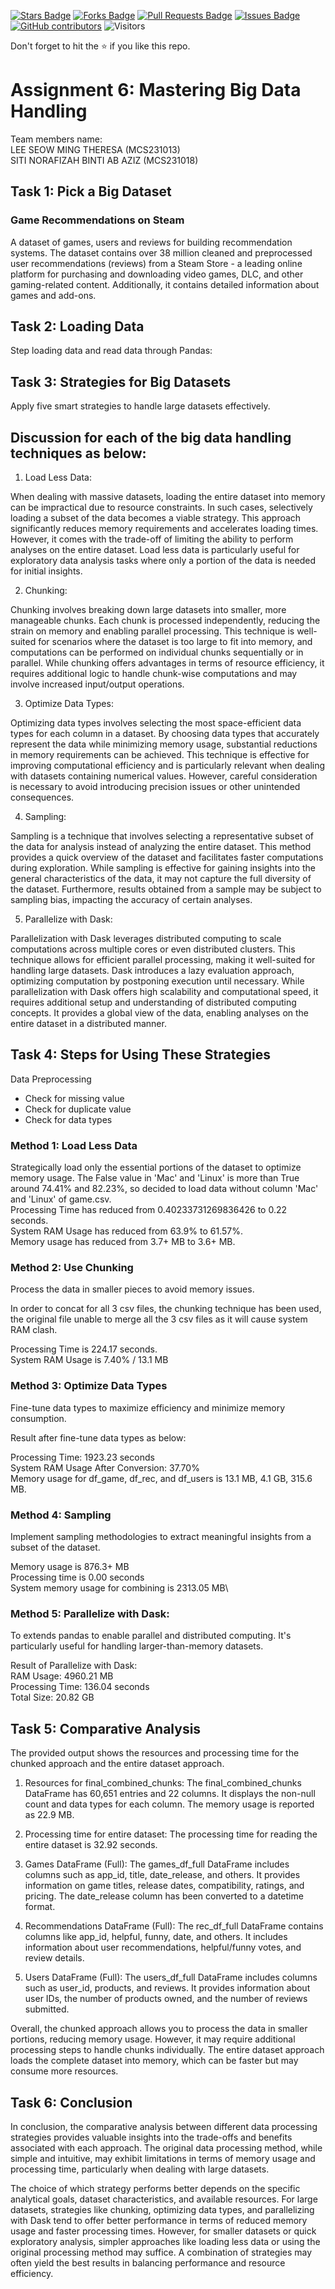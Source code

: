 <a href="https://github.com/drshahizan/Python-big-data/stargazers"><img src="https://img.shields.io/github/stars/drshahizan/Python-big-data" alt="Stars Badge"/></a>
<a href="https://github.com/drshahizan/Python-big-data/network/members"><img src="https://img.shields.io/github/forks/drshahizan/Python-big-data" alt="Forks Badge"/></a>
<a href="https://github.com/drshahizan/Python-big-data/pulls"><img src="https://img.shields.io/github/issues-pr/drshahizan/Python-big-data" alt="Pull Requests Badge"/></a>
<a href="https://github.com/drshahizan/Python-big-data/issues"><img src="https://img.shields.io/github/issues/drshahizan/Python-big-data" alt="Issues Badge"/></a>
<a href="https://github.com/drshahizan/Python-big-data/graphs/contributors"><img alt="GitHub contributors" src="https://img.shields.io/github/contributors/drshahizan/Python-big-data?color=2b9348"></a>
![Visitors](https://api.visitorbadge.io/api/visitors?path=https%3A%2F%2Fgithub.com%2Fdrshahizan%2FPython-big-data&labelColor=%23d9e3f0&countColor=%23697689&style=flat)

Don't forget to hit the :star: if you like this repo.

# Assignment 6: Mastering Big Data Handling

Team members name:\
LEE SEOW MING THERESA (MCS231013)\
SITI NORAFIZAH BINTI AB AZIZ (MCS231018)

## Task 1: Pick a Big Dataset

### Game Recommendations on Steam

A dataset of games, users and reviews for building recommendation systems.
The dataset contains over 38 million cleaned and preprocessed user recommendations (reviews) from a Steam Store - a leading online platform for purchasing and downloading video games, DLC, and other gaming-related content. Additionally, it contains detailed information about games and add-ons.

## Task 2: Loading Data
Step loading data and read data through Pandas:

## Task 3: Strategies for Big Datasets

Apply five smart strategies to handle large datasets effectively.


## Discussion for each of the big data handling techniques as below:

1. Load Less Data:

When dealing with massive datasets, loading the entire dataset into memory can be impractical due to resource constraints. In such cases, selectively loading a subset of the data becomes a viable strategy. This approach significantly reduces memory requirements and accelerates loading times. However, it comes with the trade-off of limiting the ability to perform analyses on the entire dataset. Load less data is particularly useful for exploratory data analysis tasks where only a portion of the data is needed for initial insights.

2. Chunking:

Chunking involves breaking down large datasets into smaller, more manageable chunks. Each chunk is processed independently, reducing the strain on memory and enabling parallel processing. This technique is well-suited for scenarios where the dataset is too large to fit into memory, and computations can be performed on individual chunks sequentially or in parallel. While chunking offers advantages in terms of resource efficiency, it requires additional logic to handle chunk-wise computations and may involve increased input/output operations.

3. Optimize Data Types:

Optimizing data types involves selecting the most space-efficient data types for each column in a dataset. By choosing data types that accurately represent the data while minimizing memory usage, substantial reductions in memory requirements can be achieved. This technique is effective for improving computational efficiency and is particularly relevant when dealing with datasets containing numerical values. However, careful consideration is necessary to avoid introducing precision issues or other unintended consequences.

4. Sampling:

Sampling is a technique that involves selecting a representative subset of the data for analysis instead of analyzing the entire dataset. This method provides a quick overview of the dataset and facilitates faster computations during exploration. While sampling is effective for gaining insights into the general characteristics of the data, it may not capture the full diversity of the dataset. Furthermore, results obtained from a sample may be subject to sampling bias, impacting the accuracy of certain analyses.

5. Parallelize with Dask:

Parallelization with Dask leverages distributed computing to scale computations across multiple cores or even distributed clusters. This technique allows for efficient parallel processing, making it well-suited for handling large datasets. Dask introduces a lazy evaluation approach, optimizing computation by postponing execution until necessary. While parallelization with Dask offers high scalability and computational speed, it requires additional setup and understanding of distributed computing concepts. It provides a global view of the data, enabling analyses on the entire dataset in a distributed manner.


## Task 4: Steps for Using These Strategies

Data Preprocessing
- Check for missing value
- Check for duplicate value
- Check for data types

### Method 1: Load Less Data

Strategically load only the essential portions of the dataset to optimize memory usage.
The False value in 'Mac' and 'Linux' is more than True around 74.41% and 82.23%, so decided to load data without column 'Mac' and 'Linux' of game.csv.\
Processing Time has reduced from 0.40233731269836426 to 0.22 seconds.\
System RAM Usage has reduced from 63.9% to 61.57%.\
Memory usage has reduced from 3.7+ MB to 3.6+ MB.


### Method 2: Use Chunking

Process the data in smaller pieces to avoid memory issues.

In order to concat for all 3 csv files, the chunking technique has been used, the original file unable to merge all the 3 csv files as it will cause system RAM clash.

Processing Time is 224.17 seconds.\
System RAM Usage is 7.40% / 13.1 MB

### Method 3: Optimize Data Types
Fine-tune data types to maximize efficiency and minimize memory consumption.

Result after fine-tune data types as below:

Processing Time: 1923.23 seconds\
System RAM Usage After Conversion: 37.70%\
Memory usage for df_game, df_rec, and df_users is 13.1 MB, 4.1 GB, 315.6 MB.

### Method 4: Sampling
 Implement sampling methodologies to extract meaningful insights from a subset of the dataset.

Memory usage is 876.3+ MB\
Processing time is 0.00 seconds\
System memory usage for combining is 2313.05 MB\

### Method 5: Parallelize with Dask:
To extends pandas to enable parallel and distributed computing. It's particularly useful for handling larger-than-memory datasets.

Result of Parallelize with Dask:\
RAM Usage: 4960.21 MB\
Processing Time: 136.04 seconds\
Total Size: 20.82 GB

## Task 5: Comparative Analysis

The provided output shows the resources and processing time for the chunked approach and the entire dataset approach.

1. Resources for final_combined_chunks:
The final_combined_chunks DataFrame has 60,651 entries and 22 columns.
It displays the non-null count and data types for each column.
The memory usage is reported as 22.9 MB.

2. Processing time for entire dataset:
The processing time for reading the entire dataset is 32.92 seconds.

3. Games DataFrame (Full):
The games_df_full DataFrame includes columns such as app_id, title, date_release, and others.
It provides information on game titles, release dates, compatibility, ratings, and pricing.
The date_release column has been converted to a datetime format.

4. Recommendations DataFrame (Full):
The rec_df_full DataFrame contains columns like app_id, helpful, funny, date, and others.
It includes information about user recommendations, helpful/funny votes, and review details.

5. Users DataFrame (Full):
The users_df_full DataFrame includes columns such as user_id, products, and reviews.
It provides information about user IDs, the number of products owned, and the number of reviews submitted.

Overall, the chunked approach allows you to process the data in smaller portions, reducing memory usage. However, it may require additional processing steps to handle chunks individually. The entire dataset approach loads the complete dataset into memory, which can be faster but may consume more resources.

## Task 6: Conclusion

In conclusion, the comparative analysis between different data processing strategies provides valuable insights into the trade-offs and benefits associated with each approach. The original data processing method, while simple and intuitive, may exhibit limitations in terms of memory usage and processing time, particularly when dealing with large datasets.

The choice of which strategy performs better depends on the specific analytical goals, dataset characteristics, and available resources. For large datasets, strategies like chunking, optimizing data types, and parallelizing with Dask tend to offer better performance in terms of reduced memory usage and faster processing times. However, for smaller datasets or quick exploratory analysis, simpler approaches like loading less data or using the original processing method may suffice. A combination of strategies may often yield the best results in balancing performance and resource efficiency.
